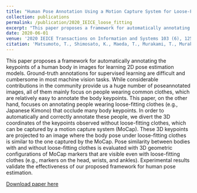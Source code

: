 ```yaml
---
title: "Human Pose Annotation Using a Motion Capture System for Loose-Fitting Clothes"
collection: publications
permalink: /publication/2020_IEICE_loose_fitting
excerpt: "This paper proposes a framework for automatically annotating the keypoints of a human body in images for learning 2D pose estimation models."
date: 2020-06-01
venue: '2020 IEICE Transactions on Information and Systems 103 (6), 1257-1264'
citation: 'Matsumoto, T., Shimosato, K., Maeda, T., Murakami, T., Murakoso, K., Mino, K., & Ukita, N. (2020). Human Pose Annotation Using a Motion Capture System for Loose-Fitting Clothes. IEICE Transactions on Information and Systems, 103(6), 1257-1264.'
---
```

This paper proposes a framework for automatically annotating the keypoints of a human body in images for learning 2D pose
estimation models. Ground-truth annotations for supervised learning are
difficult and cumbersome in most machine vision tasks. While considerable contributions in the community provide us a huge number of poseannotated images, all of them mainly focus on people wearing common
clothes, which are relatively easy to annotate the body keypoints. This paper, on the other hand, focuses on annotating people wearing loose-fitting
clothes (e.g., Japanese Kimono) that occlude many body keypoints. In order to automatically and correctly annotate these people, we divert the 3D
coordinates of the keypoints observed without loose-fitting clothes, which
can be captured by a motion capture system (MoCap). These 3D keypoints
are projected to an image where the body pose under loose-fitting clothes
is similar to the one captured by the MoCap. Pose similarity between bodies with and without loose-fitting clothes is evaluated with 3D geometric
configurations of MoCap markers that are visible even with loose-fitting
clothes (e.g., markers on the head, wrists, and ankles). Experimental results validate the effectiveness of our proposed framework for human pose
estimation.

[Download paper here](https://www.jstage.jst.go.jp/article/transinf/E103.D/6/E103.D_2019MVP0007/_pdf)
